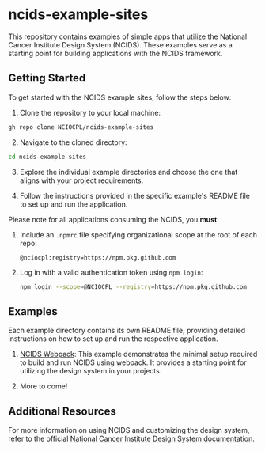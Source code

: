 # ncids-example-sites

This repository contains examples of simple apps that utilize the National Cancer Institute Design System (NCIDS). These examples serve as a starting point for building applications with the NCIDS framework.

## Getting Started

To get started with the NCIDS example sites, follow the steps below:

1. Clone the repository to your local machine:

```bash
gh repo clone NCIOCPL/ncids-example-sites
```

2. Navigate to the cloned directory:

```bash
cd ncids-example-sites
```

3. Explore the individual example directories and choose the one that aligns with your project requirements.

4. Follow the instructions provided in the specific example's README file to set up and run the application.

Please note for all applications consuming the NCIDS, you **must**:

1. Include an `.npmrc` file specifying organizational scope at the root of each repo:

   ```
   @nciocpl:registry=https://npm.pkg.github.com
   ```

2. Log in with a valid authentication token using `npm login`:
   ```bash
   npm login --scope=@NCIOCPL --registry=https://npm.pkg.github.com
   ```

## Examples

Each example directory contains its own README file, providing detailed instructions on how to set up and run the respective application.

1. [NCIDS Webpack](./ncids-webpack): This example demonstrates the minimal setup required to build and run NCIDS using webpack. It provides a starting point for utilizing the design system in your projects.

2. More to come!

## Additional Resources

For more information on using NCIDS and customizing the design system, refer to the official [National Cancer Institute Design System documentation](https://designsystem-dev.cancer.gov/).
